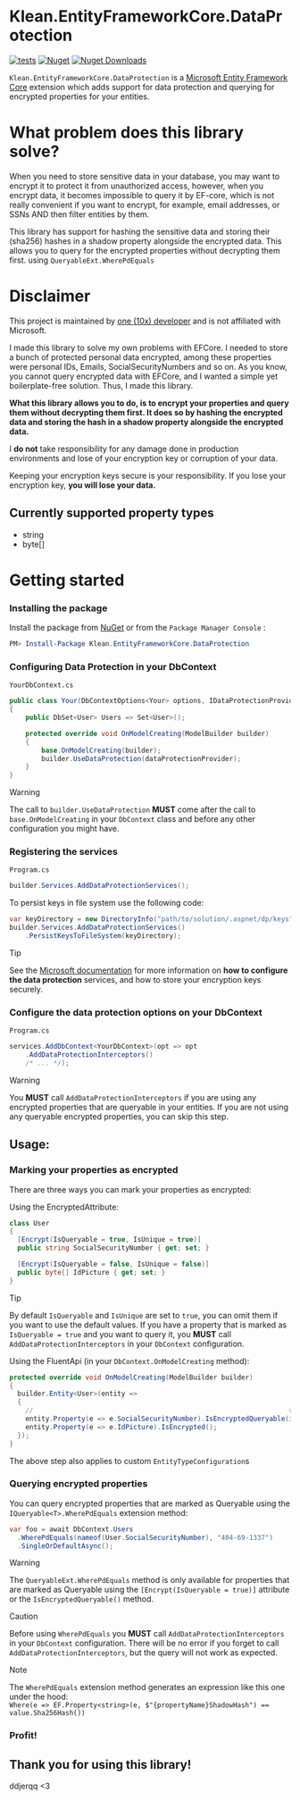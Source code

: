 # Klean.EntityFrameworkCore.DataProtection

[![tests](https://github.com/ddjerqq/Klean.EntityFrameworkCore.DataProtection/actions/workflows/build.yml/badge.svg)](https://github.com/ddjerqq/Klean.EntityFrameworkCore.DataProtection/actions/workflows/test.yml)
[![Nuget](https://img.shields.io/nuget/v/Klean.EntityFrameworkCore.DataProtection.svg)](https://www.nuget.org/packages/Klean.EntityFrameworkCore.DataProtection)
[![Nuget Downloads](https://img.shields.io/nuget/dt/Klean.EntityFrameworkCore.DataProtection)](https://www.nuget.org/packages/Klean.EntityFrameworkCore.DataProtection)

`Klean.EntityFrameworkCore.DataProtection` is a [Microsoft Entity Framework Core](https://github.com/aspnet/EntityFrameworkCore) extension which
adds support for data protection and querying for encrypted properties for your entities.

# What problem does this library solve?

When you need to store sensitive data in your database, you may want to encrypt it to protect it from unauthorized access, however, when you
encrypt data, it becomes impossible to query it by EF-core, which is not really convenient if you want to encrypt, for example, email addresses, or SSNs
AND then filter entities by them.

This library has support for hashing the sensitive data and storing their (sha256) hashes in a shadow property alongside the encrypted data.
This allows you to query for the encrypted properties without decrypting them first. using `QueryableExt.WherePdEquals`

# Disclaimer

This project is maintained by [one (10x) developer](https://github.com/ddjerqq) and is not affiliated with Microsoft.

I made this library to solve my own problems with EFCore. I needed to store a bunch of protected personal data encrypted, among these properties were personal IDs, Emails, SocialSecurityNumbers and so on.
As you know, you cannot query encrypted data with EFCore, and I wanted a simple yet boilerplate-free solution. Thus, I made this library.

**What this library allows you to do, is to encrypt your properties and query them without decrypting them first. It does so by hashing the encrypted data and storing the hash in a shadow property alongside the encrypted data.**

I **do not** take responsibility for any damage done in production environments and lose of your encryption key or corruption of your data.

Keeping your encryption keys secure is your responsibility. If you lose your encryption key, **you will lose your data.**

## Currently supported property types

- string
- byte[]

# Getting started

### Installing the package

Install the package from [NuGet](https://www.nuget.org/) or from the `Package Manager Console` :

```powershell
PM> Install-Package Klean.EntityFrameworkCore.DataProtection
```

### Configuring Data Protection in your DbContext

`YourDbContext.cs`

```csharp
public class Your(DbContextOptions<Your> options, IDataProtectionProvider dataProtectionProvider) : DbContext(options)
{
    public DbSet<User> Users => Set<User>();

    protected override void OnModelCreating(ModelBuilder builder)
    {
        base.OnModelCreating(builder);
        builder.UseDataProtection(dataProtectionProvider);
    }
}
```

> [!WARNING]
> The call to `builder.UseDataProtection` **MUST** come after the call to `base.OnModelCreating` in your `DbContext` class
> and before any other configuration you might have.

### Registering the services

`Program.cs`

```csharp
builder.Services.AddDataProtectionServices();
```

To persist keys in file system use the following code:

```csharp
var keyDirectory = new DirectoryInfo("path/to/solution/.aspnet/dp/keys");
builder.Services.AddDataProtectionServices()
    .PersistKeysToFileSystem(keyDirectory);
```

> [!TIP]
> See the [Microsoft documentation](https://docs.microsoft.com/en-us/aspnet/core/security/data-protection/configuration/overview) for more
> information on **how to configure the data protection** services, and how to store your encryption keys securely.

### Configure the data protection options on your DbContext

`Program.cs`
```csharp
services.AddDbContext<YourDbContext>(opt => opt
    .AddDataProtectionInterceptors()
    /* ... */);
```

> [!WARNING]
> You **MUST** call `AddDataProtectionInterceptors` if you are using any encrypted properties that are queryable in your entities.
> If you are not using any queryable encrypted properties, you can skip this step.

## Usage:

### Marking your properties as encrypted

There are three ways you can mark your properties as encrypted:

Using the EncryptedAttribute:
```csharp
class User
{
  [Encrypt(IsQueryable = true, IsUnique = true)]
  public string SocialSecurityNumber { get; set; }

  [Encrypt(IsQueryable = false, IsUnique = false)]
  public byte[] IdPicture { get; set; }
}
```

> [!TIP]
> By default `IsQueryable` and `IsUnique` are set to `true`, you can omit them if you want to use the default values.
> If you have a property that is marked as `IsQueryable = true` and you want to query it, you **MUST** call `AddDataProtectionInterceptors` in your `DbContext` configuration.

Using the FluentApi (in your `DbContext.OnModelCreating` method):
```csharp
protected override void OnModelCreating(ModelBuilder builder)
{
  builder.Entity<User>(entity =>
  {
    //                                                                v defaults to true
    entity.Property(e => e.SocialSecurityNumber).IsEncryptedQueryable(isUnique: true);
    entity.Property(e => e.IdPicture).IsEncrypted();
  });
}
```

The above step also applies to custom `EntityTypeConfiguration`s

### Querying encrypted properties

You can query encrypted properties that are marked as Queryable using the `IQueryable<T>.WherePdEquals` extension method:

```csharp
var foo = await DbContext.Users
  .WherePdEquals(nameof(User.SocialSecurityNumber), "404-69-1337")
  .SingleOrDefaultAsync();
```

> [!WARNING]
> The `QueryableExt.WherePdEquals` method is only available for properties that are marked as Queryable using the `[Encrypt(IsQueryable = true)]` attribute or the
> `IsEncryptedQueryable()` method.

> [!CAUTION]
> Before using `WherePdEquals` you **MUST** call `AddDataProtectionInterceptors` in your `DbContext` configuration.
> There will be no error if you forget to call `AddDataProtectionInterceptors`, but the query will not work as expected.

> [!NOTE]
> The `WherePdEquals` extension method generates an expression like this one under the hood:<br/>
> `Where(e => EF.Property<string>(e, $"{propertyName}ShadowHash") == value.Sha256Hash())`

### Profit!

## Thank you for using this library!

ddjerqq <3